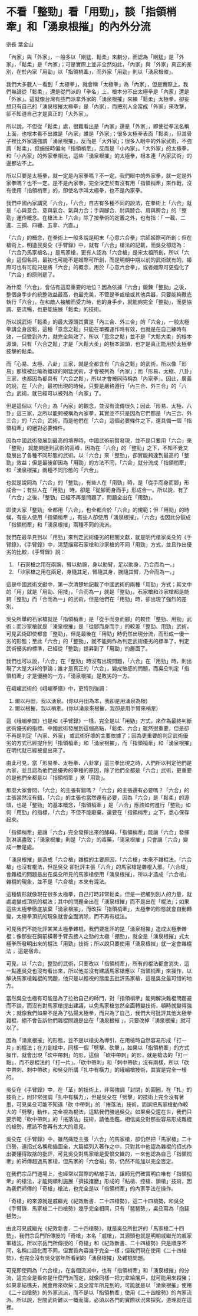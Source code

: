 # 不看「整勁」看「用勁」，談「指領梢牽」和「湧泉根摧」的內外分流

宗長
葉金山

「內家」與「外家」，一般多以「剛猛、鬆柔」來劃分，而認為「剛猛」是「外家」，「鬆柔」是「內家」；可是實際上並非全然如此，「內家」與「外家」真正的差別，在於內家「用勁」以「指領梢牽」，而外家「用勁」則以「湧泉根催」。

我們大多數人一看到「 太極拳」，就會稱「太極拳」為「內家」，但是實際上，我們無論從「鬆柔」，還是從門派的「拳名」上，根本分不出太極拳是「內家」還是「外家」。這就像台灣有些門派拿外家的「湧泉根摧」來練「鬆柔」太極拳，卻妄想只有自己的「湧泉根摧太極拳」是「內家」，而把別人全當成「外家」來攻擊，卻不知道自己才是真正的「大外家」。

所以說，不但從「鬆柔」處，很難看出是「內家」還是「外家」，即使從拳法名稱上面，也根本看不出誰是「內家」誰是「外家」；很多太極拳表面「鬆柔」，但其骨子裡比外家還強調「湧泉根摧」，反而是「大外家」；很多人眼中的外家武術，不強調「鬆柔」，但施技時偏向「指領梢牽」，反而是「小內家」。「大外家」的太極拳，和「小內家」的外家拳相比，這些「湧泉根摧」的太極拳，根本連「內家武術」的邊都沾不上。

所以只要是太極拳，就一定是內家拳嗎？不一定。我們眼中的外家拳，就一定是外家拳嗎？也不一定。是不是內家拳，完全決定於有沒有用「指領梢牽」來作戰，沒有使用「指領梢牽」的，即使名字叫太極拳，也不是內家拳。

我們中國內家講究「六合」，「六合」自古有多種不同的說法，在拳術上「六合」就是「心與意合、意與氣合、氣與力合；手與腳合、肘與膝合、肩與胯合」的「整勁」運作概念。在槍法上「六合」除了按拳術的定義之外，也有指：「 一截、二進、三攔、四纏、五拿、六直。」

「六合」的概念，在拳術上一般多說是明末「心意六合拳」宗師姬際可所創；但在槍術上，明遺民吳殳《手臂錄》中，就有「六合」槍法的記載，而吳殳卻認為：「六合乃馬家槍名。」是馬家槍，更有人認為「六合槍」是宋太祖所創，所以「六合」這個名詞，最初也可能不是姬際可所創，而是明朝中期以前的武術就有的，姬際可也有可能只是將「六合」的概念，用於「心意六合拳」，或者姬際可更強化了「六合」的原則罷了。

為什麼「六合」，會佔有這麼重要的地位？因為依據「六合」鍛鍊「整勁」之後，整個身手步的統整效益最高，也最完美，不管是拳或槍或其他兵器，只要能夠徹底執行「六合」，在和敵人接觸而受力時，他的身手步，就能夠完全「整勁」，而更協調、更流暢，也更能施展「鬆柔」的技術。

所以說武術「鬆柔」的最大源頭其實是「內三合、外三合」的「六合」，一般太極拳講全身放鬆，這種「意念之鬆」只能在單獨運作時有效，也就是在自己練時有效，一但受到外力，就完全無效了，所以「意念之鬆」並不是「大鬆大柔」的根本源頭，只有「六合之鬆」才是「大鬆大柔」的根本源頭，也才是真正能用於太極拳技擊的鬆柔。

而「心易、太極、八卦」三家，就是全都含有「六合之鬆」的武術，所以像「形易」那樣被比喻為鐵球的剛猛武術，才會被列為「內家」；而「形易、太極、八卦」三家，也都因為都具有「六合之鬆」，所以才會被同時稱為「內家拳」。因此，廣義的說，在「六合」最初出現的時候，只要是嚴格遵行「內三合、外三合」的「六合」武術，就已經可以被列為「內家」了。

但是這個以「六合」為「內家」的觀念，並沒有流傳很久；因此「形易、太極、八卦」這三家，之所以能夠被稱為內家拳，其實並不只是因為它們都是「內三合、外三合」的「六合」武術，而是他們在「六合」這個必要條件之下，還具備一個「指領梢牽」的絕對必要條件。

因為中國武術發展到最高的境界時，中國武術前賢發現，並不是只要用「六合」來「整勁」 就能夠達到武術的高峰，因為在「六合」的「整勁」之下，不知不覺又發展出了各種不同形態的武術。以「六合」來「整勁」，卻實能夠達到最高的「整勁」效益；但是最後卻因為「用勁」的方法不同，「六合」就分流成「指領梢牽」和「湧泉根摧」兩種不同形態的「六合」。

也就是說同為「六合」的「整勁」，有些人在「用勁」時，是「從手而身而腳」形成合一；有些人在「用勁」 時，卻是「從腳而身而手」形成合一。所以說，有了「六合」之後，「整勁」已經不再是問題了，問題全出在「用勁」。

即使大家「整勁」全都用「六合」，也全都合於「六合」的規範；但「用勁」的時候，有些人使用「指領梢牽 」，有些人卻使用「湧泉根摧」，「六合」也因此分裂成「指領梢牽」和「湧泉根摧」兩種不同的流派。

我們在最早見到以「用勁」來判定武術優劣的相關文獻，就是明代槍家吳殳的《手臂錄》，《手臂錄》中，清楚描寫石家槍和沙家槍的不同「用勁」方式，並且作出優劣的比較，《手臂錄》說：

1. 「石家槍之用在兩腕，臂以助腕，身以助臂，足以助身，乃合而為一。」
2. 「沙家槍之用在兩足，身隨其足，臂隨其身，腕隨其臂，乃合而為一。」

這是中國武術文獻中，第一次清楚地記載了中國武術的兩種「用勁」方式；其文中的「用」就是「用勁、用技」，「合而為一」就是「整勁」。石家槍和沙家槍都是能夠「整勁」而「合而為一」的武術，但是他們在「用勁」時，卻出現了強烈的差別。

吳殳所舉的石家槍就是「指領梢牽」是「從手而身而腳」的較佳「整勁、用勁」武術；而沙家槍就是「湧泉根摧」是「從腳而身而手」的較差「整勁、用勁」武術。可見武術即使都會「整勁」，但是最後在「用勁」時仍然出現分流，而形成一優一劣的形態；至此「六合」的「整勁」，就不能夠作為判定武術優劣的標準了，判定武術優劣的標準，已經從「整勁」提昇到了「用勁」的層面了。

我們也可以說，「六合」在「整勁」時沒有出現問題，「六合」在「用勁」時，則出現了大是大非的爭論；誰才是真正的「六合」，變成敏感的問題，而吳殳判定「指領梢牽」才是優勝的一方，「湧泉根摧」是敗劣的一方。

在峨嵋武術的《峨嵋拳譜》中，更特別強調：

1. 爾以丹田，我以湧泉。(你以丹田為本，我卻是用湧泉為根)
2. 爾以根摧，我以梢牽。(你以湧泉來根摧，我卻是用手臂來梢牽)

這《峨嵋拳譜》也是和《手臂錄》一樣，完全是以「用勁」方式，來作為最終判斷武術優劣的指標。中國武術發展到這個高點，「鬆柔、六合」雖然很重要，但是卻不再是判定「內家、外家」 或武術好壞的主要依據了；因為更重要的判定武術優劣的方式已經提升到「指領梢牽」和「湧泉根摧」，而「指領梢牽」和「湧泉根摧」在明代就已經被提出來了。

由此可見，當「形易拳、太極拳、八卦掌」這三拳出現之時，人們所以判定他們是內家，並且認為他們是優秀的拳種的原因，除了他們全都是「六合」武術，更重要的是他們全都是以「指領梢牽 」來「用勁」。

那麼大家會問，「六合」的主張有錯嗎？「六合」的主張還有必要嗎？「六合」的主張當然沒有錯，「六合」的主張也當然還有必要，因為「六合」是「鬆柔」的源頭，也是「整勁」的基本概念，「指領梢牽 」是「六合」應該如何進行「整勁」如何「用勁」的指標，「六合」不但不能廢棄，還要在「指領梢牽」之下，悉心保存起來。

「指領梢牽」是讓「六合」完全發揮出來的酵母，「指領梢牽」能讓「六合」發揮到淋漓盡致；「湧泉根摧」則是「六合」的毒藥，「湧泉根摧 」只會讓「六合」變成一無是處。

「湧泉根摧」是造成「六合槍」雜棍的主要原因，「六合槍」本來不雜棍法，「六合槍」也沒有棍法，但是吳殳 卻批評主張「六合」的馬家槍是雜棍入邪。「六合槍」會雜棍的問題是出在吳殳所見的馬家槍使用「湧泉根摧」，所以才造成「六合槍」雜棍的現象，並不是「六合槍」本來有混法。

這種情形就像現在很多太極拳，自己打時非常鬆柔，但是一接觸到別人的力量，就處處變成頂抗的棍法；其中的問題全出在「湧泉根摧」而不是出在「棍法」；如果這些太極拳徹底放棄「湧泉根摧」，而改採「指領梢牽」，太極拳的形態就會自動轉變，太極拳頂抗的現象就會全面消除，而不再有棍法。

可見我們不能批評某某太極拳雜棍，我們要批評的是「湧泉根摧」造成太極拳雜棍；像那些在胸前橫著手臂去接人之勁的太極「掤勁」，就全是「湧泉根摧」式太極拳所發明出來的棍法「用勁」技術；所以說只要使用「湧泉根摧」就一定會雜棍法 ，這是宿命。

可見，以「六合」整勁的武術，只要改以「指領梢牽」，所有的棍法都會消失，這一點連吳殳也沒有看出來，所以他並沒有建議馬家槍應以「指領梢牽」來操作，以解決馬家槍雜棍的問題，他只是以輕視的態度去批評馬家槍，這是吳殳最可惜的地方。

當然吳殳也極有可能是為了拉抬自己的師門，對「指領梢牽」能夠解決雜棍問題避而不談，而沒有對馬家槍提出建議，以免馬家槍忽然全面轉變技術，頓時就變得強大；就像我們如果不是為了弘揚太極拳，而只為了自己，我們大可批評其他太極拳雜棍，絕不會告訴他們雜棍問題是出在「湧泉根摧 」，只要改掉「湧泉根摧」就可以了。

因為「湧泉根摧」的形態，並不是以槍尖為導引，在用槍時自然容易形成「打一片」的棍法；在刀劍槍中，同樣一個「劈擊、砍擊」，如果以「指領梢牽」的方式操作，就會出現「砍中帶刺」的形，這個 「砍中帶刺」的形，就是槍法的「打一點」，而不是棍法的「打一片」。「砍中帶刺」和「刺中帶砍」沒有兩樣，所以「砍中帶刺、刺中帶砍」和吳殳所講「扎中有橫力」的峨嵋槍技術，其實是完全一樣的。

吳殳在《手臂錄》中，在「革」的技術上，非常強調「封閉」的圓圈，在「扎」的技術上，則非常強調「扎中有橫力」，但是吳殳在「劈擊」的技術上完全沒有著墨，可見吳殳可能不知道「砍 中帶刺」的「捲落法」技術，而誤把馬家槍動作較大的「劈擊」動作，完全視為棍法，這點我們勝過吳殳。如果吳殳還在世，我們只要示範「砍中帶刺」的「捲落法」技術，請他品鑑，相信吳殳對那些容易形成雜棍的槍勢，應該不會再有太大的意見。

吳殳在《手臂錄》中，雖然痛貶主張「六合」的馬家槍，卻仍然把「馬家槍」二十四勢，連招式名稱和插圖全，大篇幅列入著作之中，只對其中他認為雜棍的招式作出要懂得取捨的批評，可見吳殳對馬家槍是愛恨交織的，一來他認為自己「指領梢牽」的師傳超過馬家槍，但馬家的「六合槍」勢，仍然不能加以完全否定。

在我們宗岳門道場上，也經常以實際的粘槍手法，讓師兄們確實明白唯有「指領梢牽」的槍法，才能夠順利施展「擠挨撦磨」形成的「粘槍、控槍、鎖槍」技術，因為我們師傳的「奇槍」槍法，也完全是以「指領梢牽」的內家手法在操作。

「奇槍」的來源就是戚繼光《紀效新書．二十四槍勢》，這二十四槍勢，和吳殳《手臂錄．馬家槍二十四槍勢》幾乎完全相同，只有「琶琶勢」，吳殳寫為「抱琵琶勢」。

由此可見戚繼光《紀效新書．二十四槍勢》，就是吳殳所批評的「馬家槍二十四勢」，我們宗岳門所傳授的「奇槍」本名「戚槍」，其源頭也就是明朝戚繼光的戚家軍槍法，所以宗岳門所傳授的「奇槍」和《紀效新書、二十四槍勢》只是順序不同，名稱口語化而不同，但實質內容幾乎完全一樣；但我們現在使用《二十四槍勢》，也完全沒有吳殳當年所看到的「湧泉根摧」及雜棍問題。

可見即使同為「六合槍」，在各個流派中，也有「指領梢牽」和「湧泉根摧」的分流，這完全是看你是什麼門派而定，就像同樣一把刀拿給屠戶，就可能用來殺豬；如果拿結樵夫，就會用來砍柴；吳殳當年所見到的，可能就是以「湧泉根摧」使用《二十四槍勢》的外家流派，而不是以「指領梢牽」使用《二十四槍勢》的內家流派。所以說，世間武術難以一概而論，必須以各門的實際狀況來探究，道理就在這裡。

